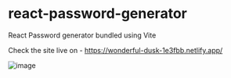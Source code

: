 # react-password-generator
React Password generator bundled using Vite

Check the site live on - https://wonderful-dusk-1e3fbb.netlify.app/

![image](https://github.com/vishwa3/react-password-generator/assets/51976976/240a14f8-8d8a-4cf0-af61-015cb115aa6a)

